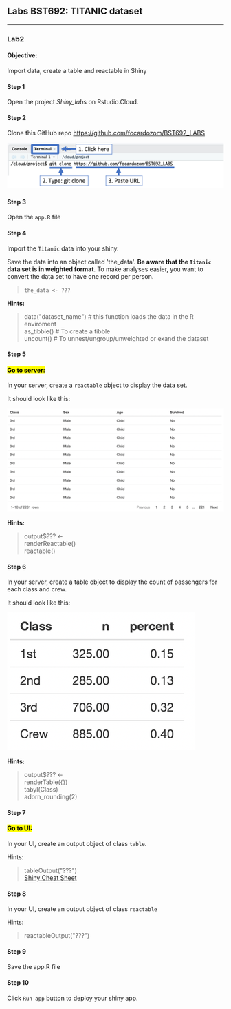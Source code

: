 ##  Labs BST692: TITANIC dataset

---

### Lab2

#### Objective:

Import data, create a table and reactable in Shiny 

#### Step 1

Open the project *Shiny_labs* on Rstudio.Cloud. 

#### Step 2

Clone this GitHub repo https://github.com/focardozom/BST692_LABS

![](img/img0.png)

#### Step 3

Open the `app.R` file

#### Step 4

Import the `Titanic` data into your shiny.

Save the data into an object called 'the_data'. **Be aware that the `Titanic` data set is in weighted format**.  To make analyses easier, you want to convert the data set to have one record per person.

> `the_data <- ???`

**Hints:**

> data("dataset_name") # this function loads the data in the R enviroment  
> as_tibble() # To create a tibble  
> uncount()   # To unnest/ungroup/unweighted or exand the dataset  


#### Step 5

#### <mark>Go to server:</mark>

In your server, create a `reactable` object to display the data set. 

It should look like this:

![](img/img1.png)

**Hints:**

> output$??? <-  
> renderReactable()  
> reactable()  


#### Step 6

In your server, create a table object to display the count of passengers for each class and crew.

It should look like this:

![](img/img2.png)


**Hints:**  

> output$???  <-  
> renderTable({})  
> tabyl(Class)  
> adorn_rounding(2)  

#### Step 7

#### <mark>Go to UI:</mark>

In your UI, create an output object of class `table`. 

Hints:

> tableOutput("???")  
> [Shiny Cheat Sheet](https://shiny.rstudio.com/images/shiny-cheatsheet.pdf)


#### Step 8


In your UI, create an output object of class `reactable`

Hints:

> reactableOutput("???")

#### Step 9

Save the app.R file

#### Step 10

Click `Run app` button to deploy your shiny app. 




